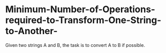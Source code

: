 # Minimum-Number-of-Operations-required-to-Transform-One-String-to-Another-
Given two strings A and B, the task is to convert A to B if possible.
